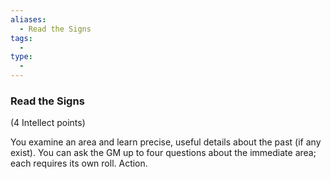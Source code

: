 ```yaml
---
aliases:
  - Read the Signs
tags:
  - 
type:
  - 
---
```

### Read the Signs

(4 Intellect points)

You examine an area and learn precise, useful details about the past (if any exist). You can ask the GM up to four questions about the immediate area; each requires its own roll. Action.